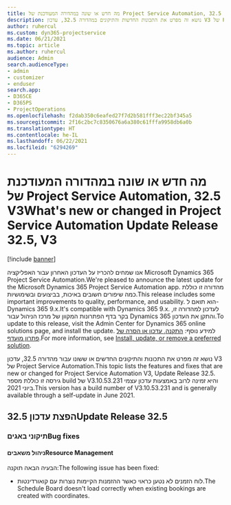 ```yaml
---
title: מה חדש או שונה במהדורה המעודכנת של Project Service Automation, 32.5 V3
description: נושא זה מפרט את התכונות החדשות והתיקונים במהדורה 32.5, עדכון V3 של Project Service Automation.
author: ruhercul
ms.custom: dyn365-projectservice
ms.date: 06/21/2021
ms.topic: article
ms.author: ruhercul
audience: Admin
search.audienceType:
- admin
- customizer
- enduser
search.app:
- D365CE
- D365PS
- ProjectOperations
ms.openlocfilehash: f2dab350c6eafed27f7d2b581fff3ec22bf345a5
ms.sourcegitcommit: 2f16c2bc7c8350676a6a380c61fffa9958db6a0b
ms.translationtype: HT
ms.contentlocale: he-IL
ms.lasthandoff: 06/22/2021
ms.locfileid: "6294269"
---
```

# <a name="whats-new-or-changed-in-project-service-automation-update-release-325-v3"></a><span data-ttu-id="9433c-103">מה חדש או שונה במהדורה המעודכנת של Project Service Automation, 32.5 V3</span><span class="sxs-lookup"><span data-stu-id="9433c-103">What's new or changed in Project Service Automation Update Release 32.5, V3</span></span>

[!include [banner](../includes/psa-now-project-operations.md)]

<span data-ttu-id="9433c-104">אנו שמחים להכריז על העדכון האחרון עבור האפליקציה Microsoft Dynamics 365 Project Service Automation.</span><span class="sxs-lookup"><span data-stu-id="9433c-104">We're pleased to announce the latest update for the Microsoft Dynamics 365 Project Service Automation app.</span></span> <span data-ttu-id="9433c-105">מהדורה זו כוללת כמה שיפורים חשובים באיכות, בביצועים ובשימושיות.</span><span class="sxs-lookup"><span data-stu-id="9433c-105">This release includes some important improvements to quality, performance, and usability.</span></span> <span data-ttu-id="9433c-106">הוא תואם ל- Dynamics 365 9.x.</span><span class="sxs-lookup"><span data-stu-id="9433c-106">It's compatible with Dynamics 365 9.x.</span></span> <span data-ttu-id="9433c-107">לעדכון למהדורה זו, בקר בדף הפתרונות המקוון של מרכז הניהול עבור Dynamics 365 והתקן את העדכון.</span><span class="sxs-lookup"><span data-stu-id="9433c-107">To update to this release, visit the Admin Center for Dynamics 365 online solutions page, and install the update.</span></span> <span data-ttu-id="9433c-108">למידע נוסף: [התקנה, עדכון או הסרה של פתרון מועדף](/power-platform/admin/install-remove-preferred-solution).</span><span class="sxs-lookup"><span data-stu-id="9433c-108">For more information, see [Install, update, or remove a preferred solution](/power-platform/admin/install-remove-preferred-solution).</span></span>

<span data-ttu-id="9433c-109">נושא זה מפרט את התכונות והתיקונים החדשים או ששונו עבור מהדורה 32.5, עדכון V3 של Project Service Automation.</span><span class="sxs-lookup"><span data-stu-id="9433c-109">This topic lists the features and fixes that are new or changed for Project Service Automation V3, Update Release 32.5.</span></span> <span data-ttu-id="9433c-110">גירסה זו כוללת מספר build של V3.10.53.231 והיא זמינה לרוב באמצעות עדכון עצמי ביוני 2021.</span><span class="sxs-lookup"><span data-stu-id="9433c-110">This version has a build number of V3.10.53.231 and is generally available through a self-update in June 2021.</span></span>

## <a name="update-release-325"></a><span data-ttu-id="9433c-111">הפצת עדכון 32.5</span><span class="sxs-lookup"><span data-stu-id="9433c-111">Update Release 32.5</span></span>

### <a name="bug-fixes"></a><span data-ttu-id="9433c-112">תיקוני באגים</span><span class="sxs-lookup"><span data-stu-id="9433c-112">Bug fixes</span></span>

#### <a name="resource-management"></a><span data-ttu-id="9433c-113">ניהול משאבים</span><span class="sxs-lookup"><span data-stu-id="9433c-113">Resource Management</span></span>

<span data-ttu-id="9433c-114">הבעיה הבאה תוקנה:</span><span class="sxs-lookup"><span data-stu-id="9433c-114">The following issue has been fixed:</span></span>

- <span data-ttu-id="9433c-115">לוח הזמנים לא נטען כראוי כאשר ההזמנות הקיימות נוצרות עם קואורדינטות.</span><span class="sxs-lookup"><span data-stu-id="9433c-115">The Schedule Board doesn't load correctly when existing bookings are created with coordinates.</span></span>

